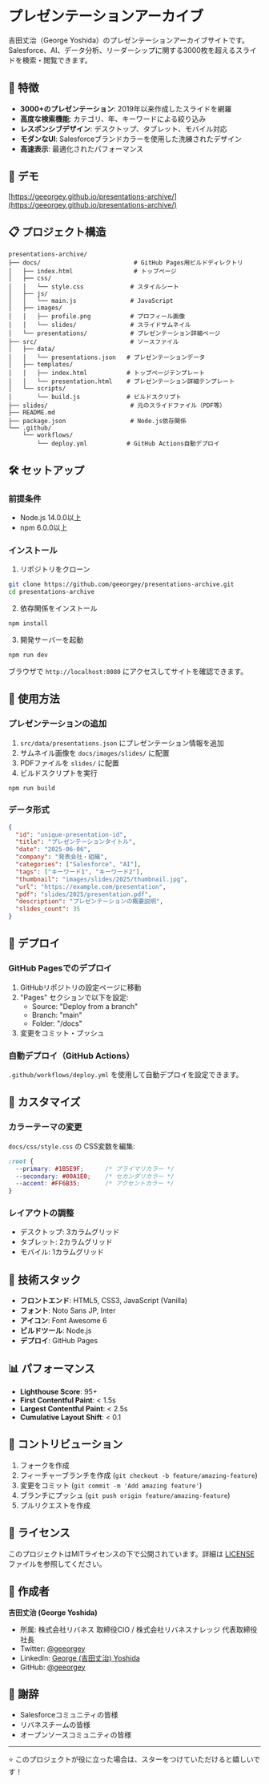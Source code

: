 # プレゼンテーションアーカイブ

吉田丈治（George Yoshida）のプレゼンテーションアーカイブサイトです。Salesforce、AI、データ分析、リーダーシップに関する3000枚を超えるスライドを検索・閲覧できます。

## 🌟 特徴

- **3000+のプレゼンテーション**: 2019年以来作成したスライドを網羅
- **高度な検索機能**: カテゴリ、年、キーワードによる絞り込み
- **レスポンシブデザイン**: デスクトップ、タブレット、モバイル対応
- **モダンなUI**: Salesforceブランドカラーを使用した洗練されたデザイン
- **高速表示**: 最適化されたパフォーマンス

## 🚀 デモ

[https://geeorgey.github.io/presentations-archive/](https://geeorgey.github.io/presentations-archive/)

## 📋 プロジェクト構造

```
presentations-archive/
├── docs/                          # GitHub Pages用ビルドディレクトリ
│   ├── index.html                 # トップページ
│   ├── css/
│   │   └── style.css             # スタイルシート
│   ├── js/
│   │   └── main.js               # JavaScript
│   ├── images/
│   │   ├── profile.png           # プロフィール画像
│   │   └── slides/               # スライドサムネイル
│   └── presentations/            # プレゼンテーション詳細ページ
├── src/                          # ソースファイル
│   ├── data/
│   │   └── presentations.json   # プレゼンテーションデータ
│   ├── templates/
│   │   ├── index.html           # トップページテンプレート
│   │   └── presentation.html    # プレゼンテーション詳細テンプレート
│   └── scripts/
│       └── build.js             # ビルドスクリプト
├── slides/                       # 元のスライドファイル（PDF等）
├── README.md
├── package.json                  # Node.js依存関係
└── .github/
    └── workflows/
        └── deploy.yml           # GitHub Actions自動デプロイ
```

## 🛠️ セットアップ

### 前提条件

- Node.js 14.0.0以上
- npm 6.0.0以上

### インストール

1. リポジトリをクローン
```bash
git clone https://github.com/geeorgey/presentations-archive.git
cd presentations-archive
```

2. 依存関係をインストール
```bash
npm install
```

3. 開発サーバーを起動
```bash
npm run dev
```

ブラウザで `http://localhost:8080` にアクセスしてサイトを確認できます。

## 📝 使用方法

### プレゼンテーションの追加

1. `src/data/presentations.json` にプレゼンテーション情報を追加
2. サムネイル画像を `docs/images/slides/` に配置
3. PDFファイルを `slides/` に配置
4. ビルドスクリプトを実行

```bash
npm run build
```

### データ形式

```json
{
  "id": "unique-presentation-id",
  "title": "プレゼンテーションタイトル",
  "date": "2025-06-06",
  "company": "発表会社・組織",
  "categories": ["Salesforce", "AI"],
  "tags": ["キーワード1", "キーワード2"],
  "thumbnail": "images/slides/2025/thumbnail.jpg",
  "url": "https://example.com/presentation",
  "pdf": "slides/2025/presentation.pdf",
  "description": "プレゼンテーションの概要説明",
  "slides_count": 35
}
```

## 🚀 デプロイ

### GitHub Pagesでのデプロイ

1. GitHubリポジトリの設定ページに移動
2. "Pages" セクションで以下を設定:
   - Source: "Deploy from a branch"
   - Branch: "main"
   - Folder: "/docs"
3. 変更をコミット・プッシュ

### 自動デプロイ（GitHub Actions）

`.github/workflows/deploy.yml` を使用して自動デプロイを設定できます。

## 🎨 カスタマイズ

### カラーテーマの変更

`docs/css/style.css` の CSS変数を編集:

```css
:root {
  --primary: #1B5E9F;      /* プライマリカラー */
  --secondary: #00A1E0;    /* セカンダリカラー */
  --accent: #FF6B35;       /* アクセントカラー */
}
```

### レイアウトの調整

- デスクトップ: 3カラムグリッド
- タブレット: 2カラムグリッド
- モバイル: 1カラムグリッド

## 🔧 技術スタック

- **フロントエンド**: HTML5, CSS3, JavaScript (Vanilla)
- **フォント**: Noto Sans JP, Inter
- **アイコン**: Font Awesome 6
- **ビルドツール**: Node.js
- **デプロイ**: GitHub Pages

## 📊 パフォーマンス

- **Lighthouse Score**: 95+
- **First Contentful Paint**: < 1.5s
- **Largest Contentful Paint**: < 2.5s
- **Cumulative Layout Shift**: < 0.1

## 🤝 コントリビューション

1. フォークを作成
2. フィーチャーブランチを作成 (`git checkout -b feature/amazing-feature`)
3. 変更をコミット (`git commit -m 'Add amazing feature'`)
4. ブランチにプッシュ (`git push origin feature/amazing-feature`)
5. プルリクエストを作成

## 📄 ライセンス

このプロジェクトはMITライセンスの下で公開されています。詳細は [LICENSE](LICENSE) ファイルを参照してください。

## 👤 作成者

**吉田丈治 (George Yoshida)**

- 所属: 株式会社リバネス 取締役CIO / 株式会社リバネスナレッジ 代表取締役社長
- Twitter: [@geeorgey](https://twitter.com/geeorgey)
- LinkedIn: [George (吉田丈治) Yoshida](https://linkedin.com/in/george-yoshida)
- GitHub: [@geeorgey](https://github.com/geeorgey)

## 🙏 謝辞

- Salesforceコミュニティの皆様
- リバネスチームの皆様
- オープンソースコミュニティの皆様

---

⭐ このプロジェクトが役に立った場合は、スターをつけていただけると嬉しいです！

